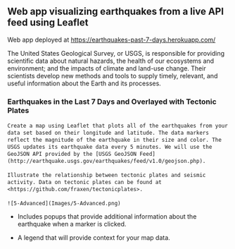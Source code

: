 ## Web app visualizing earthquakes from a live API feed using Leaflet

Web app deployed at https://earthquakes-past-7-days.herokuapp.com/

The United States Geological Survey, or USGS, is responsible for providing scientific data about natural hazards, the health of our ecosystems and environment; and the impacts of climate and land-use change. Their scientists develop new methods and tools to supply timely, relevant, and useful information about the Earth and its processes.

### Earthquakes in the Last 7 Days and Overlayed with Tectonic Plates

    Create a map using Leaflet that plots all of the earthquakes from your data set based on their longitude and latitude. The data markers reflect the magnitude of the earthquake in their size and color. The USGS updates its earthquake data every 5 minutes. We will use the GeoJSON API provided by the [USGS GeoJSON Feed](http://earthquake.usgs.gov/earthquakes/feed/v1.0/geojson.php).

    Illustrate the relationship between tectonic plates and seismic activity. Data on tectonic plates can be found at <https://github.com/fraxen/tectonicplates>.

    ![5-Advanced](Images/5-Advanced.png)   

   * Includes popups that provide additional information about the earthquake when a marker is clicked.

   * A legend that will provide context for your map data.
